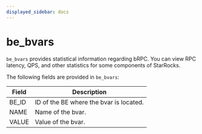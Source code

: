 ```yaml
---
displayed_sidebar: docs
---
```


# be_bvars

`be_bvars` provides statistical information regarding bRPC. You can view RPC latency, QPS, and other statistics for some components of StarRocks.

The following fields are provided in `be_bvars`:

| **Field** | **Description**                                              |
| --------- | ------------------------------------------------------------ |
| BE_ID     | ID of the BE where the bvar is located.                      |
| NAME      | Name of the bvar.                                            |
| VALUE     | Value of the bvar.                                           |
